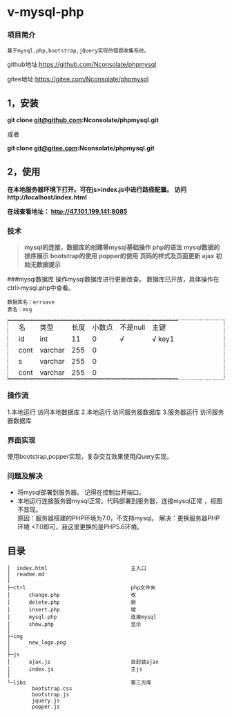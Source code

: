 # v-mysql-php

### 项目简介
```  
基于mysql,php,bootstrap,jQuery实现的错题收集系统。

```  
github地址:https://github.com/Nconsolate/phpmysql   
  
gitee地址:https://gitee.com/Nconsolate/phpmysql  


## 1，安装
 
 **git clone git@github.com:Nconsolate/phpmysql.git**  
   
 或者  
 
 **git clone git@gitee.com:Nconsolate/phpmysql.git**

## 2，使用
**在本地服务器环境下打开。可在js>index.js中进行路径配置。**
**访问 http://localhost/index.html**



 **在线查看地址： http://47.101.199.141:8085**


### 技术
> **mysql的连接，数据库的创建等mysql基础操作**
**php的语法**
**mysql数据的排序展示**
**bootstrap的使用**
**popper的使用**
**页码的样式及页面更新**
**ajax**
**初始无数据提示**


###mysql数据库
操作mysql数据库进行更删改查。
数据库已开放，具体操作在ctrl>mysql.php中查看。
``` 
数据库名：errsave 
表名：msg
``` 

<table style="border:2px dotted gray;">
  <th><td>名</td><td>类型 </td><td>长度</td><td>小数点</td><td>不是null</td><td>主键</td></th>
     <tr><td></td><td>id</td> <td>int</td> <td>11</td> <td>0</td><td>√</td> <td>√ key1</td></tr>
     <tr><td></td><td>cont</td><td>varchar </td><td>255</td><td>0</td><td></td><td></td></tr>
     <tr><td></td><td>s</td><td>varchar </td><td>255</td><td>0</td><td></td><td></td></tr>
     <tr><td></td><td>cont</td><td>varchar </td><td>255</td><td>0</td><td></td><td></td></tr>
  </table>


  
### 操作流
1.本地运行 访问本地数据库 
2.本地运行 访问服务器数据库
3.服务器运行 访问服务器数据库


### 界面实现  
使用bootstrap,popper实现，复杂交互效果使用jQuery实现。

### 问题及解决
* 将mysql部署到服务器。
        记得在控制台开端口。
* 本地运行连接服务器mysql正常。代码部署到服务器，连接mysql正常   ，视图不显现。  
    原因：服务器搭建的PHP环境为7.0，不支持mysql。
    解决：更换服务器PHP环境  <7.0即可，我这里更换的是PHP5.6环境。


## 目录
```
│  index.html                           主入口
│  readme.md
│  
├─ctrl                                  php文件夹
│      change.php                       改
│      delete.php                       删
│      insert.php                       增
│      mysql.php                        连接mysql
│      show.php                         显示
│      
├─img           
│      new_logo.png
│      
├─js
│      ajax.js                          自封装ajax
│      index.js                         主js
│      
└─libs                                  第三方库
        bootstrap.css
        bootstrap.js
        jquery.js
        popper.js
        
```


